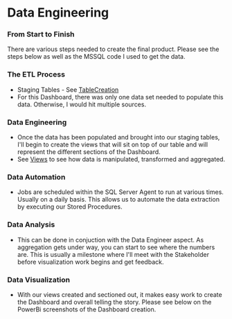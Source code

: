 # Data Engineering
### From Start to Finish
There are various steps needed to create the final product. Please see the steps below as well as the MSSQL code I used to get the data.

### The ETL Process
* Staging Tables - See [TableCreation](https://github.com/romerogarza/DataEngineering/blob/main/TableCreation/TableCreation.sql)
* For this Dashboard, there was only one data set needed to populate this data. Otherwise, I would hit multiple sources.

### Data Engineering
* Once the data has been populated and brought into our staging tables, I'll begin to create the views that will sit on top of our table and will represent the different sections of the Dashboard.
* See [Views](https://github.com/romerogarza/DataEngineering/tree/main/DataManipulation) to see how data is manipulated, transformed and aggregated.

### Data Automation
* Jobs are scheduled within the SQL Server Agent to run at various times. Usually on a daily basis. This allows us to automate the data extraction by executing our Stored Procedures.

### Data Analysis
* This can be done in conjuction with the Data Engineer aspect. As aggregation gets under way, you can start to see where the numbers are. This is usually a milestone where I'll meet with the Stakeholder before visualization work begins and get feedback.

### Data Visualization
* With our views created and sectioned out, it makes easy work to create the Dashboard and overall telling the story. Please see below on the PowerBi screenshots of the Dashboard creation.

